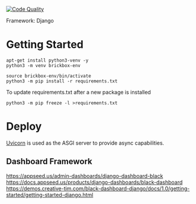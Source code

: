 [![Code Quality](https://github.com/brickbox-io/brickbox/actions/workflows/pylint.yml/badge.svg)](https://github.com/brickbox-io/brickbox/actions/workflows/pylint.yml)

Framework: Django

# Getting Started

```
apt-get install python3-venv -y
python3 -m venv brickbox-env

source brickbox-env/bin/activate
python3 -m pip install -r requirements.txt
```

To update requirements.txt after a new package is installed
```
python3 -m pip freeze -l >requirements.txt
```

# Deploy

[Uvicorn](https://www.uvicorn.org/) is used as the ASGI server to provide async capabilities.

## Dashboard Framework
https://appseed.us/admin-dashboards/django-dashboard-black
<br>
https://docs.appseed.us/products/django-dashboards/black-dashboard
<br>
https://demos.creative-tim.com/black-dashboard-django/docs/1.0/getting-started/getting-started-django.html

